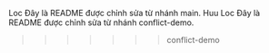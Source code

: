Loc
Đây là README được chỉnh sửa từ nhánh main.
Huu Loc
Đây là README được chỉnh sửa từ nhánh
conflict-demo.
>>>>>>> conflict-demo
